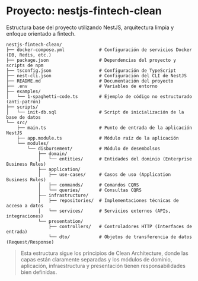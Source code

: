 # Proyecto: nestjs-fintech-clean

Estructura base del proyecto utilizando NestJS, arquitectura limpia y enfoque orientado a fintech.

```
nestjs-fintech-clean/
├── docker-compose.yml             # Configuración de servicios Docker (DB, Redis, etc.)
├── package.json                   # Dependencias del proyecto y scripts de npm
├── tsconfig.json                  # Configuración de TypeScript
├── nest-cli.json                  # Configuración del CLI de NestJS
├── README.md                      # Documentación del proyecto
├── .env                           # Variables de entorno
├── examples/
│   └── 1-spaghetti-code.ts        # Ejemplo de código no estructurado (anti-patrón)
├── scripts/
│   └── init-db.sql                # Script de inicialización de la base de datos
└── src/
    ├── main.ts                    # Punto de entrada de la aplicación NestJS
    ├── app.module.ts              # Módulo raíz de la aplicación
    └── modules/
        └── disbursement/          # Módulo de desembolsos
            ├── domain/
            │   └── entities/      # Entidades del dominio (Enterprise Business Rules)
            ├── application/
            │   ├── use-cases/     # Casos de uso (Application Business Rules)
            │   ├── commands/      # Comandos CQRS
            │   └── queries/       # Consultas CQRS
            ├── infrastructure/
            │   ├── repositories/  # Implementaciones técnicas de acceso a datos
            │   └── services/      # Servicios externos (APIs, integraciones)
            └── presentation/
                ├── controllers/   # Controladores HTTP (Interfaces de entrada)
                └── dto/           # Objetos de transferencia de datos (Request/Response)
```

> Esta estructura sigue los principios de Clean Architecture, donde las capas están claramente separadas y los módulos de dominio, aplicación, infraestructura y presentación tienen responsabilidades bien definidas.
